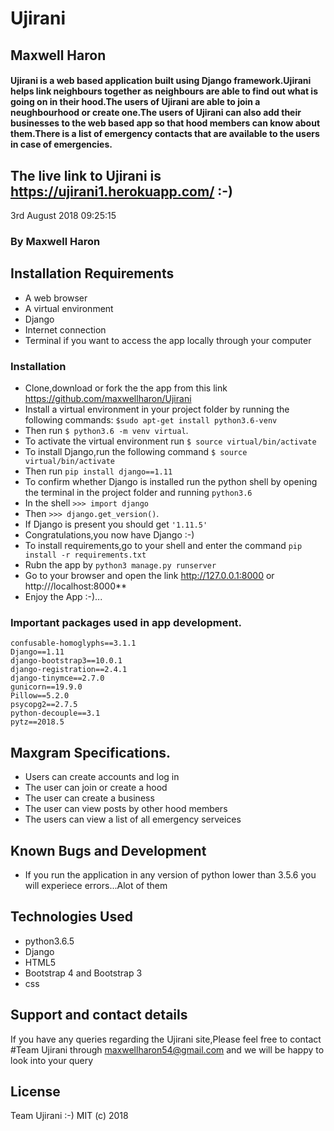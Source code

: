 # Ujirani
## Maxwell Haron
#### Ujirani is a web based application built using Django framework.Ujirani helps link neighbours together as neighbours are able to find out what is going on in their hood.The users of Ujirani are able to join a neughbourhood or create one.The users of Ujirani can also add their businesses to the web based app so that hood members can know about them.There is a list of emergency contacts that are available to the users in case of emergencies.
## The live link to Ujirani is https://ujirani1.herokuapp.com/ :-)
 3rd August 2018 09:25:15
### By **Maxwell Haron**
## Installation Requirements
* A web browser
* A virtual environment
* Django
* Internet connection
* Terminal if you want to access the app locally through your computer

####
### Installation
* Clone,download or fork the the app from this link https://github.com/maxwellharon/Ujirani
* Install a virtual environment in your project folder by running the following commands: `$sudo apt-get install python3.6-venv`
* Then run  `$ python3.6 -m venv virtual`.
* To activate the virtual environment run `$ source virtual/bin/activate`
* To install Django,run the following command `$ source virtual/bin/activate`
* Then run `pip install django==1.11`
* To confirm whether Django is installed run the python shell by opening the terminal in the project folder and running `python3.6`
* In the shell `>>> import django`
* Then `>>> django.get_version()`.
* If Django is present you should get `'1.11.5'`
* Congratulations,you now have Django :-)
* To install requirements,go to your shell and enter the command
 `pip install -r requirements.txt`
* Rubn the app by `python3 manage.py runserver`
* Go to your browser and open the link http://127.0.0.1:8000 or http:///localhost:8000**
* Enjoy the App :-)...

### Important packages used in app development.

```
confusable-homoglyphs==3.1.1
Django==1.11
django-bootstrap3==10.0.1
django-registration==2.4.1
django-tinymce==2.7.0
gunicorn==19.9.0
Pillow==5.2.0
psycopg2==2.7.5
python-decouple==3.1
pytz==2018.5
```

## Maxgram Specifications.

+ Users can create accounts and log in
+ The user can join or create a hood
+ The user can create a business
+ The user can view posts by other hood members
+ The users can view a list of all emergency serveices

## Known Bugs and Development
* If you run the application in any version of python lower than 3.5.6 you will experiece errors...Alot of them
## Technologies Used
* python3.6.5
* Django
* HTML5
* Bootstrap 4 and Bootstrap 3
* css


## Support and contact details
If you have any queries regarding the Ujirani site,Please feel free to contact #Team Ujirani through maxwellharon54@gmail.com and we will be happy to look into your query

## License
Team Ujirani :-)
MIT (c) 2018
